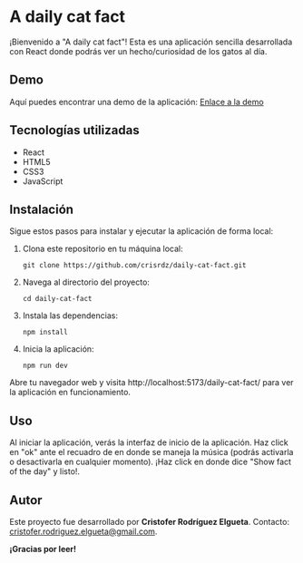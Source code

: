# A daily cat fact

¡Bienvenido a "A daily cat fact"! Esta es una aplicación sencilla desarrollada con React donde podrás ver un hecho/curiosidad de los gatos al día.

## Demo

Aquí puedes encontrar una demo de la aplicación: [Enlace a la demo](https://crisrdz.github.io/daily-cat-fact/)

## Tecnologías utilizadas

- React
- HTML5
- CSS3
- JavaScript

## Instalación

Sigue estos pasos para instalar y ejecutar la aplicación de forma local:

1. Clona este repositorio en tu máquina local:

   ```shell
   git clone https://github.com/crisrdz/daily-cat-fact.git

2. Navega al directorio del proyecto:

   ```shell
   cd daily-cat-fact

3. Instala las dependencias:

   ```shell
   npm install

4. Inicia la aplicación:

   ```shell
   npm run dev

Abre tu navegador web y visita http://localhost:5173/daily-cat-fact/ para ver la aplicación en funcionamiento.

## Uso
Al iniciar la aplicación, verás la interfaz de inicio de la aplicación. Haz click en "ok" ante el recuadro de en donde se maneja la música (podrás activarla o desactivarla en cualquier momento). ¡Haz click en donde dice "Show fact of the day" y listo!. 

## Autor
Este proyecto fue desarrollado por **Cristofer Rodríguez Elgueta**. Contacto: cristofer.rodriguez.elgueta@gmail.com.

**¡Gracias por leer!**